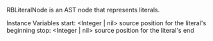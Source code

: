 RBLiteralNode is an AST node that represents literals.Instance Variables	start: <Integer | nil> source position for the literal's beginning	stop: <Integer | nil> source position for the literal's end